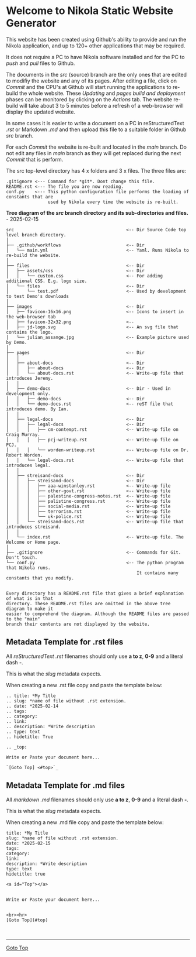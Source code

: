 <a id="Top"></a>

Welcome to Nikola Static Website Generator
==========================================

This website has been created using Github's ability to provide and run the Nikola 
application, and up to 120+ other applications that may be required.

It does not require a PC to have Nikola software installed and for the PC to *push* and 
*pull* files to Github.

The documents in the *src* (source) branch are the only ones that are edited to modifiy the 
website and any of its pages. After editing a file, click on *Commit* and the CPU's at 
Github will start running the applications to re-build the whole website. These *Updating* 
and *pages build and deployment* phases can be monitored by clicking on the *Actions* tab. 
The website re-build will take about 3 to 5 minutes before a refresh of a web-browser will 
display the updated website.

In some cases it is easier to write a document on a PC in reStructuredText *.rst* or 
Markdown *.md* and then upload this file to a suitable folder in Github *src* branch.

For each *Commit* the website is re-built and located in the *main* branch. Do not edit any 
files in *main* branch as they will get replaced during the next *Commit* that is perform.

The src top-level directory has 4 x folders and 3 x files. The three files are:

```
.gitignore <--- Command for *git*. Dont change this file.
README.rst <--- The file you are now reading.
conf.py    <--- This python configuration file performs the loading of constants that are
                used by Nikola every time the website is re-built. 
```

**Tree diagram of the *src* branch directory and its sub-directories and files.** - 2025-02-15

```
src                                           <-- Dir Source Code top level branch directory.
│ 
├── .github/workflows                         <-- Dir
│   └── main.yml                              <-- Yaml. Runs Nikola to re-build the website.
│
├── files                                     <-- Dir
│   ├── assets/css                            <-- Dir
│   │   └── custom.css                        <-- For adding additional CSS. E.g. logo size.
│   └── files                                 <-- Dir
│       └── test.pdf                          <-- Used by development to test Demo's downloads
│
├── images                                    <-- Dir
│   ├── favicon-16x16.png                     <-- Icons to insert in the web-browser tab
│   ├── favicon-32x32.png                     <-- 
│   ├── jd-logo.svg                           <-- An svg file that contains the logo.
│   └── julian_assange.jpg                    <-- Example picture used by Demo.
│
├── pages                                     <-- Dir
│   │ 
│   ├── about-docs                            <-- Dir
│   │   ├── about-docs                        <-- Dir
│   │   └── about-docs.rst                    <-- Write-up file that introduces Jeremy.
│   │ 
│   ├── demo-docs                             <-- Dir - Used in development only.
│   │   ├── demo-docs                         <-- Dir
│   │   └── demo-docs.rst                     <-- reST file that introduces demo. By Ian.
│   │
│   ├── legal-docs                            <-- Dir
│   │   ├── legal-docs                        <-- Dir
│   │   │   ├── cm-contempt.rst               <-- Write-up file on Craig Murray.
│   │   │   ├── pcj-writeup.rst               <-- Write-up file on PCJ.
│   │   │   └── worden-writeup.rst            <-- Write-up file on Dr. Robert Worden.
│   │   └── legal-docs.rst                    <-- Write-up file that introduces legal.
│   │                                         
│   ├── streisand-docs                        <-- Dir
│   │   ├── streisand-docs                    <-- Dir
│   │   │   ├── aaa-winstanley.rst            <-- Write-up file
│   │   │   ├── other-govt.rst                <-- Write-up file
│   │   │   ├── palestine-congress-notes.rst  <-- Write-up file
│   │   │   ├── palistine-congress.rst        <-- Write-up file
│   │   │   ├── social-media.rst              <-- Write-up file
│   │   │   ├── terrorism.rst                 <-- Write-up file
│   │   │   └── uk-police.rst                 <-- Write-up file
│   │   └── streisand-docs.rst                <-- Write-up file that introduces streisand.
│   │
│   └── index.rst                             <-- Write-up file. The Welcome or Home page.
│
├── .gitignore                                <-- Commands for Git. Don't touch.
└── conf.py                                   <-- The python program that Nikola runs.
                                                  It contains many constants that you modify.


Every directory has a README.rst file that gives a brief explanation of what is in that
directory. These README.rst files are omitted in the above tree diagram to make it 
easier to comprehend the diagram. Although the README files are passed to the "main"
branch their contents are not displayed by the website.
```

Metadata Template for .rst files
--------------------------------

All *reStructuredText .rst* filenames should only use **a to z**, **0-9** and a literal dash **-**.

This is what the *slug* metadata expects.

When creating a new .rst file copy and paste the template below:
```
.. title: *My Title
.. slug: *name of file without .rst extension.
.. date: *2025-02-14
.. tags: 
.. category: 
.. link: 
.. description: *Write description
.. type: text
.. hidetitle: True

.. _top:

Write or Paste your document here...

`[Goto Top] <#top>`_

```

Metadata Template for .md files
-------------------------------

All *markdown .md* filenames should only use **a to z**, **0-9** and a literal dash **-**.

This is what the *slug* metadata expects.

When creating a new .md file copy and paste the template below:

```
title: *My Title
slug: *name of file without .rst extension.
date: *2025-02-15
tags: 
category: 
link: 
description: *Write description 
type: text
hidetitle: true

<a id="Top"></a>


Write or Paste your document here...


<br><hr>
[Goto Top](#top)
```

<br><hr>
[Goto Top](#top)
